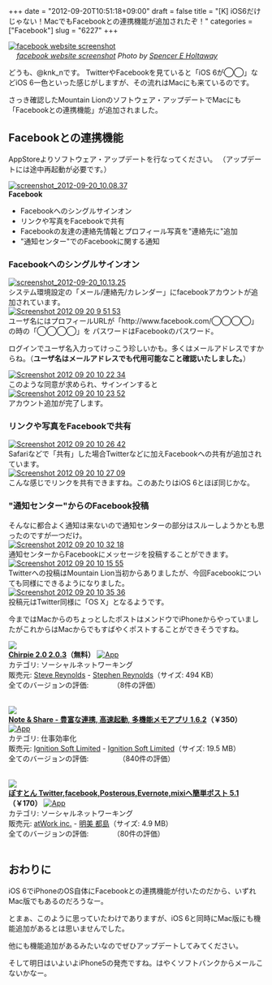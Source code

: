 +++
date = "2012-09-20T10:51:18+09:00"
draft = false
title = "[K] iOS6だけじゃない！MacでもFacebookとの連携機能が追加されたぞ！"
categories = ["Facebook"]
slug = "6227"
+++

<div class="center"><a href="http://www.flickr.com/photos/15507194@N00/3376955055/" title="facebook website screenshot by Spencer E Holtaway, on Flickr" target="_blank"><img class="flickr_photo" src="http://farm4.static.flickr.com/3465/3376955055_0a76421a4c_z.jpg" alt="facebook website screenshot" width="NaNpx"/></a></div><cite class="flickr_photographer"><img src="http://farm4.static.flickr.com/3329/favicons/72157601614001242_7730.png" width="16" /><a href="http://www.flickr.com/photos/15507194@N00/3376955055/">facebook website screenshot</a> Photo by <a href="http://www.flickr.com/photos/15507194@N00/">Spencer E Holtaway</a></cite>

どうも、@knk_nです。
TwitterやFacebookを見ていると「iOS 6が◯◯」などiOS 6一色といった感じがしますが、その流れはMacにも来ているのです。

さっき確認したMountain Lionのソフトウェア・アップデートでMacにも「Facebookとの連携機能」が追加されました。<!--more--><h2>Facebookとの連携機能</h2>
AppStoreよりソフトウェア・アップデートを行なってください。
（アップデートには途中再起動が必要です。）
<div class="center"><a href="http://knk-n.com/images/2012/09/screenshot_2012-09-20_10.08.34.png"><img src="http://knk-n.com/images/2012/09/screenshot_2012-09-20_10.08.34.png" alt="screenshot_2012-09-20_10.08.37" title="screenshot_2012-09-20_10.08.34.png" border="0" width="" height="" /></a></div>
<strong>Facebook</strong>
<ul>
<li>Facebookへのシングルサインオン</li>
<li>リンクや写真をFacebookで共有</li>
<li>Facebookの友達の連絡先情報とプロフィール写真を&quot;連絡先に&quot;追加</li>
<li>&quot;通知センター&quot;でのFacebookに関する通知</li>
</ul>

<h3>Facebookへのシングルサインオン</h3>
<div class="center"><a href="http://knk-n.com/images/2012/09/screenshot_2012-09-20_10.13.21.png"><img src="http://knk-n.com/images/2012/09/screenshot_2012-09-20_10.13.21.png" alt="screenshot_2012-09-20_10.13.25" title="screenshot_2012-09-20_10.13.21.png" border="0" width="" height="" /></a></div>
システム環境設定の「メール/連絡先/カレンダー」にfacebookアカウントが追加されています。

<div class="center"><a href="http://knk-n.com/images/2012/09/screenshot-2012-09-20-9.51.53.png"><img src="http://knk-n.com/images/2012/09/screenshot-2012-09-20-9.51.53.png" alt="Screenshot 2012 09 20 9 51 53" title="screenshot 2012-09-20 9.51.53.png" border="0" width="" height="" /></a></div>
ユーザ名にはプロフィールURLが「http://www.facebook.com/◯◯◯◯」の時の「◯◯◯◯」を
パスワードはFacebookのパスワード。

ログインでユーザ名入力ってけっこう珍しいかも。多くはメールアドレスですからね。（<strong>ユーザ名はメールアドレスでも代用可能なこと確認いたしました。</strong>）

<div class="center"><a href="http://knk-n.com/images/2012/09/screenshot-2012-09-20-10.22.34.jpg"><img src="http://knk-n.com/images/2012/09/screenshot-2012-09-20-10.22.34.jpg" alt="Screenshot 2012 09 20 10 22 34" title="screenshot 2012-09-20 10.22.34.jpg" border="0" width="" height="" /></a></div>
このような同意が求められ、サインインすると

<div class="center"><a href="http://knk-n.com/images/2012/09/screenshot-2012-09-20-10.23.52.png"><img src="http://knk-n.com/images/2012/09/screenshot-2012-09-20-10.23.52.png" alt="Screenshot 2012 09 20 10 23 52" title="screenshot 2012-09-20 10.23.52.png" border="0" width="" height="" /></a></div>
アカウント追加が完了します。

<h3>リンクや写真をFacebookで共有</h3>
<div class="center"><a href="http://knk-n.com/images/2012/09/screenshot-2012-09-20-10.26.42.png"><img src="http://knk-n.com/images/2012/09/screenshot-2012-09-20-10.26.42.png" alt="Screenshot 2012 09 20 10 26 42" title="screenshot 2012-09-20 10.26.42.png" border="0" width="" height="" /></a></div>
Safariなどで「共有」した場合Twitterなどに加えFacebookへの共有が追加されています。

<div class="center"><a href="http://knk-n.com/images/2012/09/screenshot-2012-09-20-10.27.09.jpg"><img src="http://knk-n.com/images/2012/09/screenshot-2012-09-20-10.27.09.jpg" alt="Screenshot 2012 09 20 10 27 09" title="screenshot 2012-09-20 10.27.09.jpg" border="0" width="" height="" /></a></div>
こんな感じでリンクを共有できますね。このあたりはiOS 6とほぼ同じかな。

<h3>"通知センター"からのFacebook投稿</h3>
そんなに都合よく通知は来ないので通知センターの部分はスルーしようかとも思ったのですが一つだけ。
<div class="center"><a href="http://knk-n.com/images/2012/09/screenshot-2012-09-20-10.32.18.png"><img src="http://knk-n.com/images/2012/09/screenshot-2012-09-20-10.32.18.png" alt="Screenshot 2012 09 20 10 32 18" title="screenshot 2012-09-20 10.32.18.png" border="0" width="" height="" /></a></div>
通知センターからFacebookにメッセージを投稿することができます。

<div class="center"><a href="http://knk-n.com/images/2012/09/screenshot-2012-09-20-10.15.55.jpg"><img src="http://knk-n.com/images/2012/09/screenshot-2012-09-20-10.15.55.jpg" alt="Screenshot 2012 09 20 10 15 55" title="screenshot 2012-09-20 10.15.55.jpg" border="0" width="" height="" /></a></div>
Twitterへの投稿はMountain Lion当初からありましたが、今回Facebookについても同様にできるようになりました。

<div class="center"><a href="http://knk-n.com/images/2012/09/screenshot-2012-09-20-10.35.36.png"><img src="http://knk-n.com/images/2012/09/screenshot-2012-09-20-10.35.36.png" alt="Screenshot 2012 09 20 10 35 36" title="screenshot 2012-09-20 10.35.36.png" border="0" width="" height="" /></a></div>
投稿元はTwitter同様に「OS X」となるようです。

今まではMacからのちょっとしたポストはメンドウでiPhoneからやっていましたがこれからはMacからでもすばやくポストすることができそうですね。
<table class="appstorehelper"><a href="http://itunes.apple.com/jp/app/chirpie-2.0/id488586627?mt=8&uo=4" rel="nofollow" target="_blank"><img class="appstorehelper_appicn" src="http://a3.mzstatic.com/us/r1000/115/Purple/2d/f7/c2/mzl.xfruiqec.png" /></a><div class="appstorehelper_text"><a href="http://itunes.apple.com/jp/app/chirpie-2.0/id488586627?mt=8&uo=4" rel="nofollow" target="_blank"><b>Chirpie 2.0 2.0.3</a>（無料）</b> <a href="http://itunes.apple.com/jp/app/chirpie-2.0/id488586627?mt=8&uo=4" rel="nofollow" target="_blank"><img alt="App" src="http://ax.phobos.apple.com.edgesuite.net/ja_jp/images/web/linkmaker/badge_appstore-sm.gif" style="vertical-align: text-bottom;" /></b></a><br />カテゴリ: ソーシャルネットワーキング<br />販売元: <a href="$artistUrl$" target="_blank">Steve Reynolds</a> - <a href="http://chirpieapp.com" target="_blank">Stephen Reynolds</a>（サイズ: 494 KB）<br />全てのバージョンの評価: <img src="http://r.mzstatic.com/htmlResources/1043/web-storefront/images/rating_star.png" height="11px" width="11px" /><img src="http://r.mzstatic.com/htmlResources/1043/web-storefront/images/rating_star.png" height="11px" width="11px" /><img src="http://r.mzstatic.com/htmlResources/1043/web-storefront/images/rating_star.png" height="11px" width="11px" /><img src="http://r.mzstatic.com/htmlResources/1043/web-storefront/images/rating_star.png" height="11px" width="11px" />（8件の評価）<br clear="all" /></div>
</table>
<table class="appstorehelper"><a href="http://itunes.apple.com/jp/app/note-share-li-funa-lian-xie/id391714522?mt=8&uo=4" rel="nofollow" target="_blank"><img class="appstorehelper_appicn" src="http://a3.mzstatic.com/us/r1000/119/Purple/v4/fd/6b/af/fd6baf58-c879-7e47-8d95-62250354e97f/mzm.tixximmc.png" /></a><div class="appstorehelper_text"><a href="http://itunes.apple.com/jp/app/note-share-li-funa-lian-xie/id391714522?mt=8&uo=4" rel="nofollow" target="_blank"><b>Note & Share - 豊富な連携, 高速起動, 多機能メモアプリ 1.6.2</a>（&#65509;350）</b> <a href="http://itunes.apple.com/jp/app/note-share-li-funa-lian-xie/id391714522?mt=8&uo=4" rel="nofollow" target="_blank"><img alt="App" src="http://ax.phobos.apple.com.edgesuite.net/ja_jp/images/web/linkmaker/badge_appstore-sm.gif" style="vertical-align: text-bottom;" /></b></a><br />カテゴリ: 仕事効率化<br />販売元: <a href="$artistUrl$" target="_blank">Ignition Soft Limited</a> - <a href="http://ignition.hk/iphone/note" target="_blank">Ignition Soft Limited</a>（サイズ: 19.5 MB）<br />全てのバージョンの評価: <img src="http://r.mzstatic.com/htmlResources/1043/web-storefront/images/rating_star.png" height="11px" width="11px" /><img src="http://r.mzstatic.com/htmlResources/1043/web-storefront/images/rating_star.png" height="11px" width="11px" /><img src="http://r.mzstatic.com/htmlResources/1043/web-storefront/images/rating_star.png" height="11px" width="11px" /><img src="http://r.mzstatic.com/htmlResources/1043/web-storefront/images/rating_star.png" height="11px" width="11px" /><img src="http://r.mzstatic.com/htmlResources/1043/web-storefront/images/rating_star_half.png" height="11px" width="11px" />（840件の評価）<br clear="all" /></div>
</table>
<meta name="apple-itunes-app" content="app-id=391714522" />

<table class="appstorehelper"><a href="http://itunes.apple.com/jp/app/posuton-twitter-facebook-posterous/id440427476?mt=8&uo=4" rel="nofollow" target="_blank"><img class="appstorehelper_appicn" src="http://a1.mzstatic.com/us/r1000/074/Purple/v4/95/d3/fb/95d3fb5a-58b5-b4ee-c5f0-356955199b24/mzl.nazxwepn.png" /></a><div class="appstorehelper_text"><a href="http://itunes.apple.com/jp/app/posuton-twitter-facebook-posterous/id440427476?mt=8&uo=4" rel="nofollow" target="_blank"><b>ぽすとん Twitter,facebook,Posterous,Evernote,mixiへ簡単ポスト 5.1</a>（&#65509;170）</b> <a href="http://itunes.apple.com/jp/app/posuton-twitter-facebook-posterous/id440427476?mt=8&uo=4" rel="nofollow" target="_blank"><img alt="App" src="http://ax.phobos.apple.com.edgesuite.net/ja_jp/images/web/linkmaker/badge_appstore-sm.gif" style="vertical-align: text-bottom;" /></b></a><br />カテゴリ: ソーシャルネットワーキング<br />販売元: <a href="$artistUrl$" target="_blank">atWork inc.</a> - <a href="http://penguin-mam.com" target="_blank">明美 都島</a>（サイズ: 4.9 MB）<br />全てのバージョンの評価: <img src="http://r.mzstatic.com/htmlResources/1043/web-storefront/images/rating_star.png" height="11px" width="11px" /><img src="http://r.mzstatic.com/htmlResources/1043/web-storefront/images/rating_star.png" height="11px" width="11px" /><img src="http://r.mzstatic.com/htmlResources/1043/web-storefront/images/rating_star.png" height="11px" width="11px" /><img src="http://r.mzstatic.com/htmlResources/1043/web-storefront/images/rating_star_half.png" height="11px" width="11px" />（80件の評価）<br clear="all" /></div>
</table>

<h2>おわりに</h2>
iOS 6でiPhoneのOS自体にFacebookとの連携機能が付いたのだから、いずれMac版でもあるのだろうなー。

とまぁ、このように思っていたわけでありますが、iOS 6と同時にMac版にも機能追加があるとは思いませんでした。

他にも機能追加があるみたいなのでぜひアップデートしてみてください。

そして明日はいよいよiPhone5の発売ですね。はやくソフトバンクからメールこないかなー。
